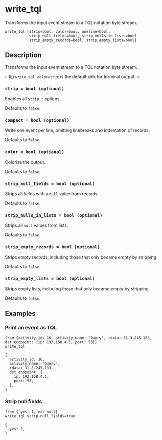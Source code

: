 # write_tql

Transforms the input event stream to a TQL notation byte stream.

```tql
write_tql [strip=bool, color=bool, oneline=bool,
           strip_null_fields=bool, strip_nulls_in_lists=bool
           strip_empty_records=bool, strip_empty_lists=bool]
```

## Description

Transforms the input event stream to a TQL notation byte stream.

:::tip
`write_tql color=true` is the default sink for terminal output.
:::

### `strip = bool (optional)`

Enables all `strip_*` options.

Defaults to `false`.

### `compact = bool (optional)`

Write one event per line, omitting linebreaks and indentation of records.

Defaults to `false`.

### `color = bool (optional)`

Colorize the output.

Defaults to `false`.

### `strip_null_fields = bool (optional)`

Strips all fields with a `null` value from records.

Defaults to `false`.

### `strip_nulls_in_lists = bool (optional)`

Strips all `null` values from lists.

Defaults to `false`.

### `strip_empty_records = bool (optional)`

Strips empty records, including those that only became empty
by stripping.

Defaults to `false`.

### `strip_empty_lists = bool (optional)`

Strips empty lists, including those that only became empty
by stripping.

Defaults to `false`.

## Examples

### Print an event as TQL

```tql
from {activity_id: 16, activity_name: "Query", rdata: 31.3.245.133, dst_endpoint: {ip: 192.168.4.1, port: 53}}
write_tql
```
```tql
{
  activity_id: 16,
  activity_name: "Query",
  rdata: 31.3.245.133,
  dst_endpoint: {
    ip: 192.168.4.1,
    port: 53,
  },
}
```

### Strip null fields

```tql
from { yes: 1, no: null}
write_tql strip_null_fields=true
```
```tql
{
  yes: 1,
}
```
